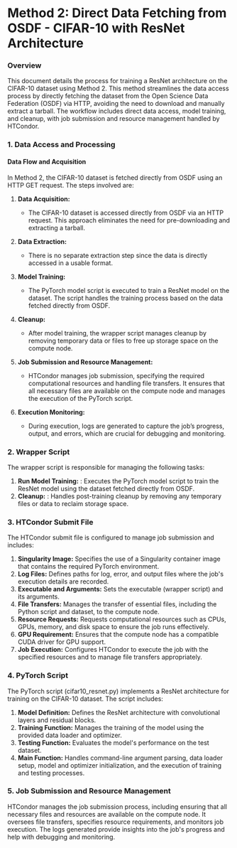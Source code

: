 # **Method 2: Direct Data Fetching from OSDF - CIFAR-10 with ResNet Architecture**

### **Overview**

This document details the process for training a ResNet architecture on the CIFAR-10 dataset using Method 2. This method streamlines the data access process by directly fetching the dataset from the Open Science Data Federation (OSDF) via HTTP, avoiding the need to download and manually extract a tarball. The workflow includes direct data access, model training, and cleanup, with job submission and resource management handled by HTCondor.

### **1. Data Access and Processing**

#### **Data Flow and Acquisition**

In Method 2, the CIFAR-10 dataset is fetched directly from OSDF using an HTTP GET request. The steps involved are:

1. **Data Acquisition:**
   - The CIFAR-10 dataset is accessed directly from OSDF via an HTTP request. This approach eliminates the need for pre-downloading and extracting a tarball.

2. **Data Extraction:**
   - There is no separate extraction step since the data is directly accessed in a usable format.

3. **Model Training:**
   - The PyTorch model script is executed to train a ResNet model on the dataset. The script handles the training process based on the data fetched directly from OSDF.

4. **Cleanup:**
   - After model training, the wrapper script manages cleanup by removing temporary data or files to free up storage space on the compute node.

5. **Job Submission and Resource Management:**
   - HTCondor manages job submission, specifying the required computational resources and handling file transfers. It ensures that all necessary files are available on the compute node and manages the execution of the PyTorch script.

6. **Execution Monitoring:**
   - During execution, logs are generated to capture the job’s progress, output, and errors, which are crucial for debugging and monitoring.

### **2. Wrapper Script**

The wrapper script is responsible for managing the following tasks:

1. **Run Model Training:** : Executes the PyTorch model script to train the ResNet model using the dataset fetched directly from OSDF.
2. **Cleanup:** : Handles post-training cleanup by removing any temporary files or data to reclaim storage space.

### **3. HTCondor Submit File**

The HTCondor submit file is configured to manage job submission and includes:

1. **Singularity Image:** Specifies the use of a Singularity container image that contains the required PyTorch environment.
2. **Log Files:** Defines paths for log, error, and output files where the job's execution details are recorded.
3. **Executable and Arguments:** Sets the executable (wrapper script) and its arguments.
4. **File Transfers:** Manages the transfer of essential files, including the Python script and dataset, to the compute node.
5. **Resource Requests:** Requests computational resources such as CPUs, GPUs, memory, and disk space to ensure the job runs effectively.
6. **GPU Requirement:** Ensures that the compute node has a compatible CUDA driver for GPU support.
7. **Job Execution:** Configures HTCondor to execute the job with the specified resources and to manage file transfers appropriately.

### **4. PyTorch Script**

The PyTorch script (cifar10_resnet.py) implements a ResNet architecture for training on the CIFAR-10 dataset. The script includes:

1. **Model Definition:** Defines the ResNet architecture with convolutional layers and residual blocks.
2. **Training Function:** Manages the training of the model using the provided data loader and optimizer.
3. **Testing Function:** Evaluates the model's performance on the test dataset.
4. **Main Function:** Handles command-line argument parsing, data loader setup, model and optimizer initialization, and the execution of training and testing processes.

### **5. Job Submission and Resource Management**

HTCondor manages the job submission process, including ensuring that all necessary files and resources are available on the compute node. It oversees file transfers, specifies resource requirements, and monitors job execution. The logs generated provide insights into the job's progress and help with debugging and monitoring.
